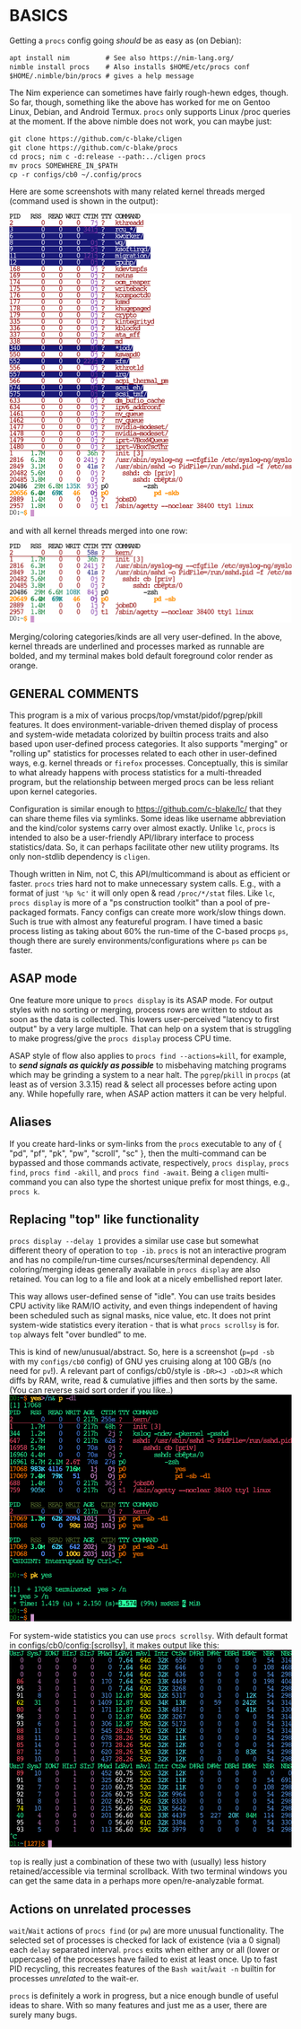 BASICS
======
Getting a `procs` config going *should* be as easy as (on Debian):
```
apt install nim         # See also https://nim-lang.org/
nimble install procs    # Also installs $HOME/etc/procs conf
$HOME/.nimble/bin/procs # gives a help message
```
The Nim experience can sometimes have fairly rough-hewn edges, though.  So far,
though, something like the above has worked for me on Gentoo Linux, Debian, and
Android Termux.  `procs` only supports Linux /proc queries at the moment.  If
the above nimble does not work, you can maybe just:
```
git clone https://github.com/c-blake/cligen
git clone https://github.com/c-blake/procs
cd procs; nim c -d:release --path:../cligen procs
mv procs SOMEWHERE_IN_$PATH
cp -r configs/cb0 ~/.config/procs
```

Here are some screenshots with many related kernel threads merged (command used
is shown in the output):

![screenshot1](https://raw.githubusercontent.com/c-blake/procs/master/screenshots/main.png)

and with all kernel threads merged into one row:

![screenshot2](https://raw.githubusercontent.com/c-blake/procs/master/screenshots/basic.png)

Merging/coloring categories/kinds are all very user-defined.  In the above,
kernel threads are underlined and processes marked as runnable are bolded,
and my terminal makes bold default foreground color render as orange.

GENERAL COMMENTS
----------------
This program is a mix of various procps/top/vmstat/pidof/pgrep/pkill features.
It does environment-variable-driven themed display of process and system-wide
metadata colorized by builtin process traits and also based upon user-defined
process categories.  It also supports "merging" or "rolling up" statistics for
processes related to each other in user-defined ways, e.g. kernel threads or
`firefox` processes.  Conceptually, this is similar to what already happens with
process statistics for a multi-threaded program, but the relationship between
merged procs can be less reliant upon kernel categories.

Configuration is similar enough to https://github.com/c-blake/lc/ that they can
share theme files via symlinks.  Some ideas like username abbreviation and the
kind/color systems carry over almost exactly.  Unlike `lc`, `procs` is intended
to also be a user-friendly API/library interface to process statistics/data.
So, it can perhaps facilitate other new utility programs.  Its only non-stdlib
dependency is `cligen`.

Though written in Nim, not C, this API/multicommand is about as efficient or
faster.  `procs` tries hard not to make unnecessary system calls.  E.g., with a
format of just `'%p %c'` it will only open & read `/proc/*/stat` files.  Like
`lc`, `procs display` is more of a "ps construction toolkit" than a pool of
pre-packaged formats.  Fancy configs can create more work/slow things down.
Such is true with almost any featureful program.  I have timed a basic process
listing as taking about 60% the run-time of the C-based procps `ps`, though
there are surely environments/configurations where `ps` can be faster.

ASAP mode
---------
One feature more unique to `procs display` is its ASAP mode.  For output styles
with no sorting or merging, process rows are written to stdout as soon as the
data is collected.  This lowers user-perceived "latency to first output" by a
very large multiple.  That can help on a system that is struggling to make
progress/give the `procs display` process CPU time.

ASAP style of flow also applies to `procs find --actions=kill`, for example, to
***send signals as quickly as possible*** to misbehaving matching programs which
may be grinding a system to a near halt.  The `pgrep`/`pkill` in `procps` (at
least as of version 3.3.15) read & select all processes before acting upon any.
While hopefully rare, when ASAP action matters it can be very helpful.

Aliases
-------
If you create hard-links or sym-links from the `procs` executable to any of {
"pd", "pf", "pk", "pw", "scroll", "sc" }, then the multi-command can be bypassed
and those commands activate, respectively, `procs display`, `procs find`, `procs
find -akill`, and `procs find -await`.  Being a `cligen` multi-command you can
also type the shortest unique prefix for most things, e.g., `procs k`.

Replacing "top" like functionality
----------------------------------
`procs display --delay 1` provides a similar use case but somewhat different
theory of operation to `top -ib`.  `procs` is not an interactive program and has
no compile/run-time curses/ncurses/terminal dependency.  All coloring/merging
ideas generally available in `procs display` are also retained.  You can log to
a file and look at a nicely embellished report later.

This way allows user-defined sense of "idle".  You can use traits besides CPU
activity like RAM/IO activity, and even things independent of having been
scheduled such as signal masks, nice value, etc.  It does not print system-wide
statistics every iteration - that is what `procs scrollsy` is for.  `top` always
felt "over bundled" to me.

This is kind of new/unusual/abstract.  So, here is a screenshot (`p=pd -sb` with
my `configs/cb0` config) of GNU yes cruising along at 100 GB/s (no need for
`pv`!).  A relevant part of configs/cb0/style is `-DR><J -oDJ><R` which diffs by
RAM, write, read & cumulative jiffies and then sorts by the same.  (You can
reverse said sort order if you like..)
![p-d1](https://raw.githubusercontent.com/c-blake/procs/master/screenshots/p-d1.png)

For system-wide statistics you can use `procs scrollsy`.  With default format in
configs/cb0/config:[scrollsy], it makes output like this:
![scrollsy](https://raw.githubusercontent.com/c-blake/procs/master/screenshots/scrollsy.png)

`top` is really just a combination of these two with (usually) less history
retained/accessible via terminal scrollback.  With two terminal windows you can
get the same data in a perhaps more open/re-analyzable format.

Actions on unrelated processes
------------------------------
`wait`/`Wait` actions of `procs find` (or `pw`) are more unusual functionality.
The selected set of processes is checked for lack of existence (via a 0 signal)
each `delay` separated interval.  `procs` exits when either any or all (lower or
uppercase) of the processes have failed to exist at least once.  Up to fast PID
recycling, this recreates features of the `Bash wait`/`wait -n` builtin for
processes *unrelated* to the wait-er.

`procs` is definitely a work in progress, but a nice enough bundle of useful
ideas to share.  With so many features and just me as a user, there are surely
many bugs.
